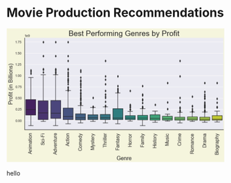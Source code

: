 # Movie Production Recommendations

![Best Performing Genres by Profit](ImagesOfPlotsFinal/movrec1.jpg)


hello
